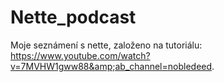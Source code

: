 # Nette_podcast
Moje seznámení s nette, založeno na tutoriálu: https://www.youtube.com/watch?v=7MVHW1gww88&amp;ab_channel=nobledeed.
